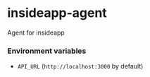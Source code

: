 # insideapp-agent
Agent for insideapp

### Environment variables
* `API_URL` (`http://localhost:3000` by default)
